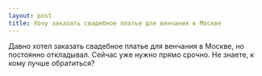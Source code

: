```yaml
---
layout: post 
title: Хочу заказать свадебное платье для венчания в Москве 
--- 
```

Давно хотел заказать свадебное платье для венчания в Москве, но постоянно откладывал. Сейчас уже нужно прямо срочно. Не знаете, к кому лучше обратиться?